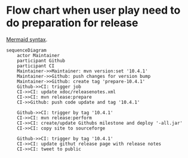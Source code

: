 # Flow chart when user play need to do preparation for release

[Mermaid syntax](https://mermaid-js.github.io/mermaid/#/sequenceDiagram).

```mermaid
sequenceDiagram
    actor Maintainer
    participant Github
    participant CI
    Maintainer->>Maintainer: mvn version:set '10.4.1'
    Maintainer->>Github: push changes for version bump
    Maintainer->>Github: create tag 'prepare-10.4.1'
    Github->>CI: trigger job
    CI->>CI: update xdoc/releasenotes.xml
    CI->>CI: mvn release:prepare
    CI->>Github: push code update and tag '10.4.1'

    Github->>CI: trigger by tag '10.4.1'
    CI->>CI: mvn release:perform
    CI->>CI: create/update Githubs milestone and deploy '-all.jar'
    CI->>CI: copy site to sourceforge

    Github->>CI: trigger by tag '10.4.1'
    CI->>CI: update githut release page with release notes
    CI->>CI: tweet to public

```

